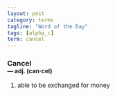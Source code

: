 ```yaml
---
layout: post
category: terms
tagline: "Word of the Day"
tags: [alpha_c]
term: cancel
---
```


<h3>Cancel<br/> <small>&mdash; adj. (can<span>&middot;</span>cel)</small></h3>
<p><ol><li>able to be exchanged for money</li>
</ol></p>
